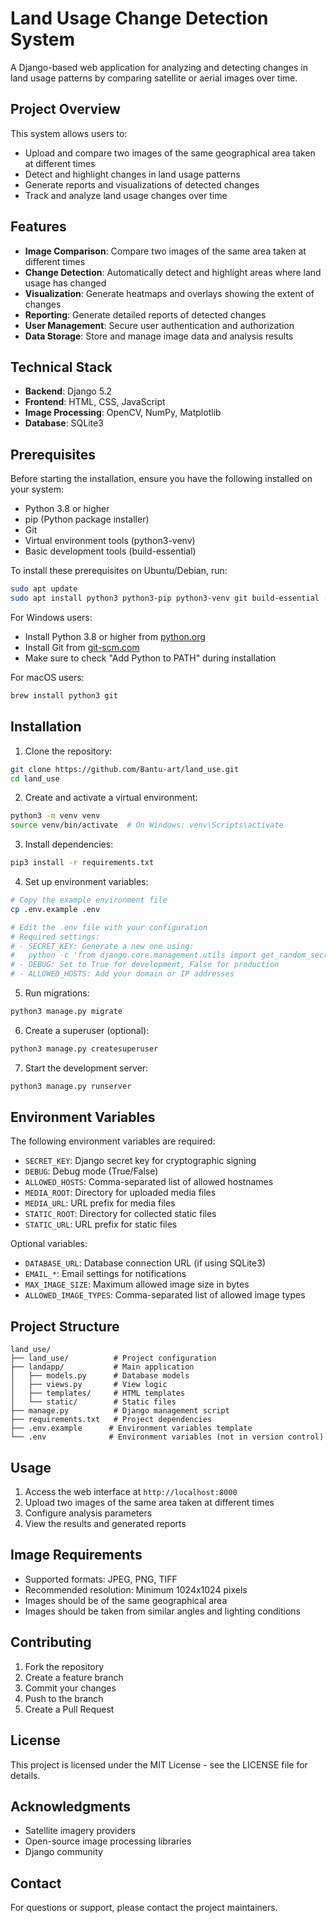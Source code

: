 # Land Usage Change Detection System

A Django-based web application for analyzing and detecting changes in land usage patterns by comparing satellite or aerial images over time.

## Project Overview

This system allows users to:
- Upload and compare two images of the same geographical area taken at different times
- Detect and highlight changes in land usage patterns
- Generate reports and visualizations of detected changes
- Track and analyze land usage changes over time

## Features

- **Image Comparison**: Compare two images of the same area taken at different times
- **Change Detection**: Automatically detect and highlight areas where land usage has changed
- **Visualization**: Generate heatmaps and overlays showing the extent of changes
- **Reporting**: Generate detailed reports of detected changes
- **User Management**: Secure user authentication and authorization
- **Data Storage**: Store and manage image data and analysis results

## Technical Stack

- **Backend**: Django 5.2
- **Frontend**: HTML, CSS, JavaScript
- **Image Processing**: OpenCV, NumPy, Matplotlib
- **Database**: SQLite3

## Prerequisites

Before starting the installation, ensure you have the following installed on your system:

- Python 3.8 or higher
- pip (Python package installer)
- Git
- Virtual environment tools (python3-venv)
- Basic development tools (build-essential)

To install these prerequisites on Ubuntu/Debian, run:
```bash
sudo apt update
sudo apt install python3 python3-pip python3-venv git build-essential -y
```

For Windows users:
- Install Python 3.8 or higher from [python.org](https://www.python.org/downloads/)
- Install Git from [git-scm.com](https://git-scm.com/downloads)
- Make sure to check "Add Python to PATH" during installation

For macOS users:
```bash
brew install python3 git
```

## Installation

1. Clone the repository:
```bash
git clone https://github.com/Bantu-art/land_use.git
cd land_use
```

2. Create and activate a virtual environment:
```bash
python3 -m venv venv
source venv/bin/activate  # On Windows: venv\Scripts\activate
```

3. Install dependencies:
```bash
pip3 install -r requirements.txt
```

4. Set up environment variables:
```bash
# Copy the example environment file
cp .env.example .env

# Edit the .env file with your configuration
# Required settings:
# - SECRET_KEY: Generate a new one using:
#   python -c 'from django.core.management.utils import get_random_secret_key; print(get_random_secret_key())'
# - DEBUG: Set to True for development, False for production
# - ALLOWED_HOSTS: Add your domain or IP addresses
```

5. Run migrations:
```bash
python3 manage.py migrate
```

6. Create a superuser (optional):
```bash
python3 manage.py createsuperuser
```

7. Start the development server:
```bash
python3 manage.py runserver
```

## Environment Variables

The following environment variables are required:

- `SECRET_KEY`: Django secret key for cryptographic signing
- `DEBUG`: Debug mode (True/False)
- `ALLOWED_HOSTS`: Comma-separated list of allowed hostnames
- `MEDIA_ROOT`: Directory for uploaded media files
- `MEDIA_URL`: URL prefix for media files
- `STATIC_ROOT`: Directory for collected static files
- `STATIC_URL`: URL prefix for static files

Optional variables:
- `DATABASE_URL`: Database connection URL (if using SQLite3)
- `EMAIL_*`: Email settings for notifications
- `MAX_IMAGE_SIZE`: Maximum allowed image size in bytes
- `ALLOWED_IMAGE_TYPES`: Comma-separated list of allowed image types

## Project Structure

```
land_use/
├── land_use/          # Project configuration
├── landapp/           # Main application
│   ├── models.py      # Database models
│   ├── views.py       # View logic
│   ├── templates/     # HTML templates
│   └── static/        # Static files
├── manage.py          # Django management script
├── requirements.txt   # Project dependencies
├── .env.example      # Environment variables template
└── .env              # Environment variables (not in version control)
```

## Usage

1. Access the web interface at `http://localhost:8000`
2. Upload two images of the same area taken at different times
3. Configure analysis parameters
4. View the results and generated reports

## Image Requirements

- Supported formats: JPEG, PNG, TIFF
- Recommended resolution: Minimum 1024x1024 pixels
- Images should be of the same geographical area
- Images should be taken from similar angles and lighting conditions

## Contributing

1. Fork the repository
2. Create a feature branch
3. Commit your changes
4. Push to the branch
5. Create a Pull Request

## License

This project is licensed under the MIT License - see the LICENSE file for details.

## Acknowledgments

- Satellite imagery providers
- Open-source image processing libraries
- Django community

## Contact

For questions or support, please contact the project maintainers.